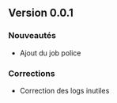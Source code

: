 ## Version 0.0.1

### Nouveautés
- Ajout du job police

### Corrections
- Correction des logs inutiles
